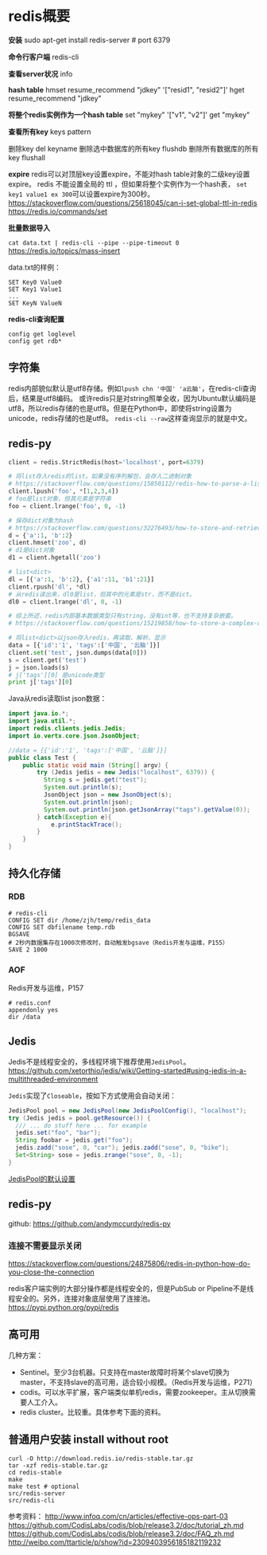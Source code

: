 # redis概要

**安装**
sudo apt-get install redis-server # port 6379

**命令行客户端**
redis-cli

**查看server状况**
info

**hash table**
hmset resume_recommend "jdkey" '["resid1", "resid2"]'
hget resume_recommend "jdkey"

**将整个redis实例作为一个hash table**
set "mykey" '["v1", "v2"]'
get "mykey"

**查看所有key**
keys pattern

删除key
del keyname
删除选中数据库的所有key
flushdb
删除所有数据库的所有key
flushall

**expire**
redis可以对顶层key设置expire，不能对hash table对象的二级key设置expire。
redis 不能设置全局的 ttl ，但如果将整个实例作为一个hash表， `set key1 value1 ex 300`可以设置expire为300秒。
https://stackoverflow.com/questions/25618045/can-i-set-global-ttl-in-redis
https://redis.io/commands/set

**批量数据导入**

`cat data.txt | redis-cli --pipe --pipe-timeout 0`
https://redis.io/topics/mass-insert

data.txt的样例：
```
SET Key0 Value0
SET Key1 Value1
...
SET KeyN ValueN
```

**redis-cli查询配置**
```
config get loglevel
config get rdb*
```

## 字符集

redis内部貌似默认是utf8存储。例如`lpush chn '中国' 'a云脑'`，在redis-cli查询后，结果是utf8编码。
或许redis只是对string照单全收，因为Ubuntu默认编码是utf8，所以redis存储的也是utf8。但是在Python中，即使将string设置为unicode，redis存储的也是utf8。
`redis-cli --raw`这样查询显示的就是中文。

## redis-py

```python
client = redis.StrictRedis(host='localhost', port=6379)

# 将list存入redis的list。如果没有序列解包，会存入二进制对象
# https://stackoverflow.com/questions/15850112/redis-how-to-parse-a-list-result
client.lpush('foo', *[1,2,3,4])
# foo是list对象，但其元素是字符串
foo = client.lrange('foo', 0, -1)

# 保存dict对象为hash
# https://stackoverflow.com/questions/32276493/how-to-store-and-retrieve-a-dictionary-with-redis
d = {'a':1, 'b':2}
client.hmset('zoo', d)
# d1是dict对象
d1 = client.hgetall('zoo')

# list<dict>
dl = [{'a':1, 'b':2}, {'a1':11, 'b1':21}]
client.rpush('dl', *dl)
# 从redis读出来，dl0是list，但其中的元素是str，而不是dict。
dl0 = client.lrange('dl', 0, -1)

# 综上所述，redis内部基本数据类型只有string，没有int等，也不支持复杂嵌套。
# https://stackoverflow.com/questions/15219858/how-to-store-a-complex-object-in-redis-using-redis-py

# 将list<dict>以json存入redis，再读取、解析、显示
data = [{'id':'1', 'tags':['中国', '云脑']}]
client.set('test', json.dumps(data[0]))
s = client.get('test')
j = json.loads(s)
# j['tags'][0] 是unicode类型
print j['tags'][0]
```

Java从redis读取list json数据：
```java
import java.io.*;
import java.util.*;
import redis.clients.jedis.Jedis;
import io.vertx.core.json.JsonObject;

//data = [{'id':'1', 'tags':['中国', '云脑']}]
public class Test {
    public static void main (String[] argv) {
        try (Jedis jedis = new Jedis("localhost", 6379)) {
          String s = jedis.get("test");
          System.out.println(s);
          JsonObject json = new JsonObject(s);
          System.out.println(json);
          System.out.println(json.getJsonArray("tags").getValue(0));
        } catch(Exception e){
            e.printStackTrace();
        }
    }
}
```

## 持久化存储

### RDB

```
# redis-cli
CONFIG SET dir /home/zjh/temp/redis_data
CONFIG SET dbfilename temp.rdb
BGSAVE
# 2秒内数据集存在1000次修改时，自动触发bgsave（Redis开发与运维，P155）
SAVE 2 1000
```

### AOF

Redis开发与运维，P157
```
# redis.conf
appendonly yes
dir /data
```

## Jedis

Jedis不是线程安全的，多线程环境下推荐使用`JedisPool`。
https://github.com/xetorthio/jedis/wiki/Getting-started#using-jedis-in-a-multithreaded-environment

`Jedis`实现了`Closeable`，按如下方式使用会自动关闭：
```java
JedisPool pool = new JedisPool(new JedisPoolConfig(), "localhost");
try (Jedis jedis = pool.getResource()) {
  /// ... do stuff here ... for example
  jedis.set("foo", "bar");
  String foobar = jedis.get("foo");
  jedis.zadd("sose", 0, "car"); jedis.zadd("sose", 0, "bike"); 
  Set<String> sose = jedis.zrange("sose", 0, -1);
}
```

[JedisPool的默认设置](http://shift-alt-ctrl.iteye.com/blog/1885910)

## redis-py

github: https://github.com/andymccurdy/redis-py

### 连接不需要显示关闭

https://stackoverflow.com/questions/24875806/redis-in-python-how-do-you-close-the-connection

redis客户端实例的大部分操作都是线程安全的，但是PubSub or Pipeline不是线程安全的。另外，连接对象底层使用了连接池。
https://pypi.python.org/pypi/redis

## 高可用

几种方案：
* Sentinel。至少3台机器。只支持在master故障时将某个slave切换为master，不支持slave的高可用，适合较小规模。（Redis开发与运维，P271）
* codis。可以水平扩展，客户端类似单机redis，需要zookeeper。主从切换需要人工介入。
* redis cluster。比较重。具体参考下面的资料。

## 普通用户安装 install without root

```
curl -O http://download.redis.io/redis-stable.tar.gz
tar -xzf redis-stable.tar.gz
cd redis-stable
make
make test # optional
src/redis-server
src/redis-cli
```

参考资料：
http://www.infoq.com/cn/articles/effective-ops-part-03
https://github.com/CodisLabs/codis/blob/release3.2/doc/tutorial_zh.md
https://github.com/CodisLabs/codis/blob/release3.2/doc/FAQ_zh.md
http://weibo.com/ttarticle/p/show?id=2309403956185182119232

